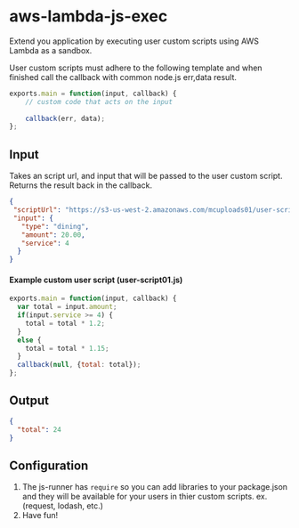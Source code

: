 # aws-lambda-js-exec
Extend you application by executing user custom scripts using AWS Lambda as a sandbox.

User custom scripts must adhere to the following template and when finished call the callback with common node.js err,data result.
```javascript
exports.main = function(input, callback) {
    // custom code that acts on the input
    
    callback(err, data);
};
```

## Input

Takes an script url, and input that will be passed to the user custom script.  Returns the result back in the callback.

```json
{
 "scriptUrl": "https://s3-us-west-2.amazonaws.com/mcuploads01/user-script01.js",
 "input": {
   "type": "dining",
   "amount": 20.00,
   "service": 4
  }
}
```

#### Example custom user script (user-script01.js)
```javascript
exports.main = function(input, callback) {
  var total = input.amount;
  if(input.service >= 4) {
    total = total * 1.2;
  }
  else {
    total = total * 1.15;
  }
  callback(null, {total: total});
};
```

## Output

```json
{
  "total": 24
}
```

## Configuration

1. The js-runner has `require` so you can add libraries to your package.json and they will be available for your users in thier custom scripts. ex. (request, lodash, etc.) 
2. Have fun!